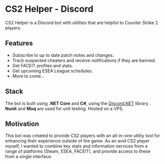 # CS2 Helper - Discord

CS2 Helper is a Discord bot with utilities that are helpful to Counter Strike 2 players.

## Features
- Subscribe to up to date patch notes and changes.
- Track suspected cheaters and receive notifications if they are banned.
- Get FACEIT profiles and stats.
- Get upcoming ESEA League schedules.
- More to come...

## Stack

The bot is built using **.NET Core** and **C#**, using the [Discord.NET](https://docs.discordnet.dev/index.html) library . **Nunit** and **Moq** are used for unit testing. Hosted on a VPS.

## Motivation

This bot was created to provide CS2 players with an all-in-one utility tool for enhancing their experience outside of the game. As an avid CS2 player myself, I wanted to combine key stats and information services from a range of platforms (Steam, ESEA, FACEIT), and provide access to these from a single interface. 

